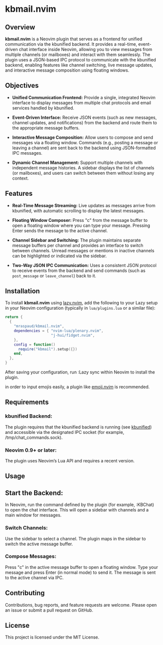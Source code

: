 # kbmail.nvim

## Overview

**kbmail.nvim** is a Neovim plugin that serves as a frontend for unified communication via the kbunified backend. It provides a real-time, event-driven chat interface inside Neovim, allowing you to view messages from multiple channels (or mailboxes) and interact with them seamlessly. The plugin uses a JSON-based IPC protocol to communicate with the kbunified backend, enabling features like channel switching, live message updates, and interactive message composition using floating windows.

## Objectives

- **Unified Communication Frontend:**
  Provide a single, integrated Neovim interface to display messages from multiple chat protocols and email services handled by kbunified.

- **Event-Driven Interface:**
  Receive JSON events (such as new messages, channel updates, and notifications) from the backend and route them to the appropriate message buffers.

- **Interactive Message Composition:**
  Allow users to compose and send messages via a floating window. Commands (e.g., posting a message or leaving a channel) are sent back to the backend using JSON-formatted IPC messages.

- **Dynamic Channel Management:**
  Support multiple channels with independent message histories. A sidebar displays the list of channels (or mailboxes), and users can switch between them without losing any context.

## Features

- **Real-Time Message Streaming:**
  Live updates as messages arrive from kbunified, with automatic scrolling to display the latest messages.

- **Floating Window Composer:**
  Press "c" from the message buffer to open a floating window where you can type your message. Pressing Enter sends the message to the active channel.

- **Channel Sidebar and Switching:**
  The plugin maintains separate message buffers per channel and provides an interface to switch between channels. Unread messages or mentions in inactive channels can be highlighted or indicated via the sidebar.

- **Two-Way JSON IPC Communication:**
  Uses a consistent JSON protocol to receive events from the backend and send commands (such as `post_message` or `leave_channel`) back to it.

## Installation

To install **kbmail.nvim** using [lazy.nvim](https://github.com/folke/lazy.nvim), add the following to your Lazy setup in your Neovim configuration (typically in `lua/plugins.lua` or a similar file):

```lua
return {
  {
    "mraspaud/kbmail.nvim",
    dependencies = { "nvim-lua/plenary.nvim",
                     "j-hui/fidget.nvim",
    },
    config = function()
      require("kbmail").setup({})
    end,
  },
}
```
After saving your configuration, run :Lazy sync within Neovim to install the plugin.

in order to input emojis easily, a plugin like [emoji.nvim](https://github.com/Allaman/emoji.nvim) is recommended.

## Requirements

### kbunified Backend:

The plugin requires that the kbunified backend is running (see [kbunified](https://github.com/mraspaud/kbunified)) and accessible via the designated IPC socket (for example, /tmp/chat_commands.sock).

### Neovim 0.9+ or later:
The plugin uses Neovim’s Lua API and requires a recent version.

## Usage

## Start the Backend:

In Neovim, run the command defined by the plugin (for example, :KBChat) to open the chat interface. This will open a sidebar with channels and a main window for messages.

### Switch Channels:
Use the sidebar to select a channel. The plugin maps <CR> in the sidebar to switch the active message buffer.

### Compose Messages:
Press "c" in the active message buffer to open a floating window. Type your message and press Enter (in normal mode) to send it. The message is sent to the active channel via IPC.

## Contributing
Contributions, bug reports, and feature requests are welcome. Please open an issue or submit a pull request on GitHub.

## License
This project is licensed under the MIT License.
